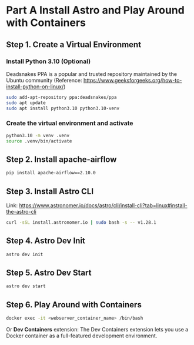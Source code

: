 # Part A Install Astro and Play Around with Containers

## Step 1. Create a Virtual Environment

### Install Python 3.10 (Optional)
Deadsnakes PPA is a popular and trusted repository maintained by the Ubuntu community 
(Reference: https://www.geeksforgeeks.org/how-to-install-python-on-linux/)
```bash
sudo add-apt-repository ppa:deadsnakes/ppa
sudo apt update
sudo apt install python3.10 python3.10-venv 
```

### Create the virtual environment and activate
```bash
python3.10 -m venv .venv
source .venv/bin/activate
```

## Step 2. Install apache-airflow 
```bash
pip install apache-airflow==2.10.0
```
## Step 3. Install Astro CLI
Link: https://www.astronomer.io/docs/astro/cli/install-cli?tab=linux#install-the-astro-cli

```bash
curl -sSL install.astronomer.io | sudo bash -s -- v1.28.1
```

## Step 4. Astro Dev Init
```bash
astro dev init
```

## Step 5. Astro Dev Start
```bash
astro dev start
```

## Step 6. Play Around with Containers
```bash
docker exec -it <webserver_container_name> /bin/bash
```
Or **Dev Containers** extension: The Dev Containers extension lets you use a Docker container as a full-featured development environment.


